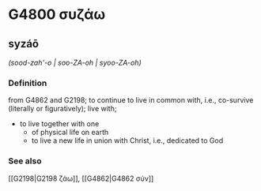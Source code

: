 # G4800 συζάω

## syzáō

_(sood-zah'-o | soo-ZA-oh | syoo-ZA-oh)_

### Definition

from G4862 and G2198; to continue to live in common with, i.e., co-survive (literally or figuratively); live with; 

- to live together with one
  - of physical life on earth
  - to live a new life in union with Christ, i.e., dedicated to God

### See also

[[G2198|G2198 ζάω]], [[G4862|G4862 σύν]]
